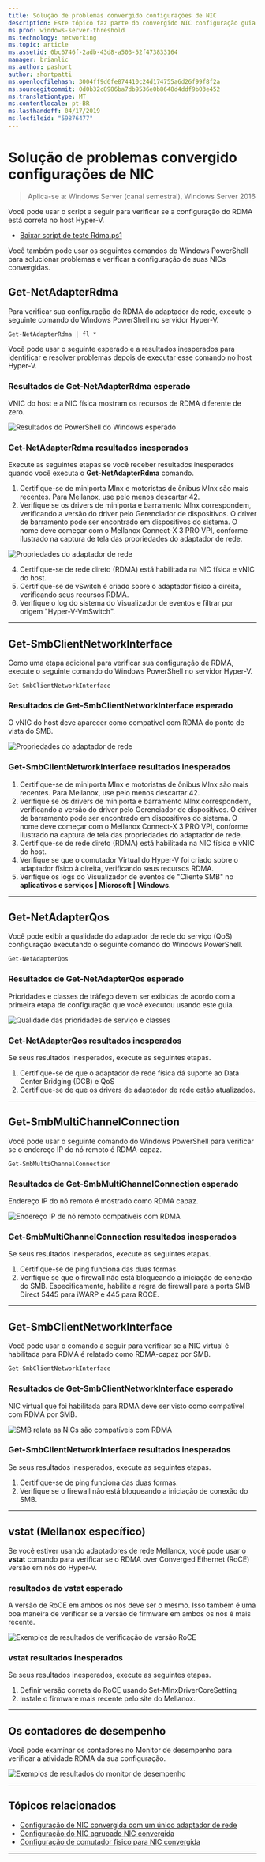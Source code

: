 ```yaml
---
title: Solução de problemas convergido configurações de NIC
description: Este tópico faz parte do convergido NIC configuração guia para o Windows Server 2016.
ms.prod: windows-server-threshold
ms.technology: networking
ms.topic: article
ms.assetid: 0bc6746f-2adb-43d8-a503-52f473833164
manager: brianlic
ms.author: pashort
author: shortpatti
ms.openlocfilehash: 3004ff9d6fe874410c24d174755a6d26f99f8f2a
ms.sourcegitcommit: 0d0b32c8986ba7db9536e0b8648d4ddf9b03e452
ms.translationtype: MT
ms.contentlocale: pt-BR
ms.lasthandoff: 04/17/2019
ms.locfileid: "59876477"
---
```

# <a name="troubleshooting-converged-nic-configurations"></a>Solução de problemas convergido configurações de NIC

>Aplica-se a: Windows Server (canal semestral), Windows Server 2016

Você pode usar o script a seguir para verificar se a configuração do RDMA está correta no host Hyper-V.

- [Baixar script de teste Rdma.ps1](https://github.com/Microsoft/SDN/blob/master/Diagnostics/Test-Rdma.ps1)

Você também pode usar os seguintes comandos do Windows PowerShell para solucionar problemas e verificar a configuração de suas NICs convergidas.

## <a name="get-netadapterrdma"></a>Get-NetAdapterRdma

Para verificar sua configuração de RDMA do adaptador de rede, execute o seguinte comando do Windows PowerShell no servidor Hyper-V.

    
    Get-NetAdapterRdma | fl *
    

Você pode usar o seguinte esperado e a resultados inesperados para identificar e resolver problemas depois de executar esse comando no host Hyper-V.

### <a name="get-netadapterrdma-expected-results"></a>Resultados de Get-NetAdapterRdma esperado

VNIC do host e a NIC física mostram os recursos de RDMA diferente de zero.

![Resultados do PowerShell do Windows esperado](../../media/Converged-NIC/CNIC-Troubleshooting/cnic-tshoot-01.jpg)

### <a name="get-netadapterrdma-unexpected-results"></a>Get-NetAdapterRdma resultados inesperados

Execute as seguintes etapas se você receber resultados inesperados quando você executa o **Get-NetAdapterRdma** comando.

1. Certifique-se de miniporta Mlnx e motoristas de ônibus Mlnx são mais recentes. Para Mellanox, use pelo menos descartar 42. 
2. Verifique se os drivers de miniporta e barramento Mlnx correspondem, verificando a versão do driver pelo Gerenciador de dispositivos. O driver de barramento pode ser encontrado em dispositivos do sistema. O nome deve começar com o Mellanox Connect-X 3 PRO VPI, conforme ilustrado na captura de tela das propriedades do adaptador de rede.

![Propriedades do adaptador de rede](../../media/Converged-NIC/CNIC-Troubleshooting/cnic-tshoot-02.jpg)

4. Certifique-se de rede direto (RDMA) está habilitada na NIC física e vNIC do host.
5. Certifique-se de vSwitch é criado sobre o adaptador físico à direita, verificando seus recursos RDMA.
6. Verifique o log do sistema do Visualizador de eventos e filtrar por origem "Hyper-V-VmSwitch".

--- 

## <a name="get-smbclientnetworkinterface"></a>Get-SmbClientNetworkInterface

Como uma etapa adicional para verificar sua configuração de RDMA, execute o seguinte comando do Windows PowerShell no servidor Hyper-V.


    Get-SmbClientNetworkInterface

### <a name="get-smbclientnetworkinterface-expected-results"></a>Resultados de Get-SmbClientNetworkInterface esperado

O vNIC do host deve aparecer como compatível com RDMA do ponto de vista do SMB.

![Propriedades do adaptador de rede](../../media/Converged-NIC/CNIC-Troubleshooting/cnic-tshoot-03.jpg)


### <a name="get-smbclientnetworkinterface-unexpected-results"></a>Get-SmbClientNetworkInterface resultados inesperados

1. Certifique-se de miniporta Mlnx e motoristas de ônibus Mlnx são mais recentes. Para Mellanox, use pelo menos descartar 42. 
2. Verifique se os drivers de miniporta e barramento Mlnx correspondem, verificando a versão do driver pelo Gerenciador de dispositivos. O driver de barramento pode ser encontrado em dispositivos do sistema. O nome deve começar com o Mellanox Connect-X 3 PRO VPI, conforme ilustrado na captura de tela das propriedades do adaptador de rede.
3. Certifique-se de rede direto (RDMA) está habilitada na NIC física e vNIC do host.
4. Verifique se que o comutador Virtual do Hyper-V foi criado sobre o adaptador físico à direita, verificando seus recursos RDMA.
5. Verifique os logs do Visualizador de eventos de "Cliente SMB" no **aplicativos e serviços | Microsoft | Windows**.

--- 

## <a name="get-netadapterqos"></a>Get-NetAdapterQos

Você pode exibir a qualidade do adaptador de rede do serviço \(QoS\) configuração executando o seguinte comando do Windows PowerShell.

    Get-NetAdapterQos

### <a name="get-netadapterqos-expected-results"></a>Resultados de Get-NetAdapterQos esperado

Prioridades e classes de tráfego devem ser exibidas de acordo com a primeira etapa de configuração que você executou usando este guia.

![Qualidade das prioridades de serviço e classes](../../media/Converged-NIC/CNIC-Troubleshooting/cnic-tshoot-04.jpg)

### <a name="get-netadapterqos-unexpected-results"></a>Get-NetAdapterQos resultados inesperados

Se seus resultados inesperados, execute as seguintes etapas.

1. Certifique-se de que o adaptador de rede física dá suporte ao Data Center Bridging \(DCB\) e QoS
2. Certifique-se de que os drivers de adaptador de rede estão atualizados.

--- 

## <a name="get-smbmultichannelconnection"></a>Get-SmbMultiChannelConnection

Você pode usar o seguinte comando do Windows PowerShell para verificar se o endereço IP do nó remoto é RDMA\-capaz.

    Get-SmbMultiChannelConnection


### <a name="get-smbmultichannelconnection-expected-results"></a>Resultados de Get-SmbMultiChannelConnection esperado

Endereço IP do nó remoto é mostrado como RDMA capaz.

![Endereço IP de nó remoto compatíveis com RDMA](../../media/Converged-NIC/CNIC-Troubleshooting/cnic-tshoot-05.jpg)

### <a name="get-smbmultichannelconnection-unexpected-results"></a>Get-SmbMultiChannelConnection resultados inesperados

Se seus resultados inesperados, execute as seguintes etapas.

1. Certifique-se de ping funciona das duas formas.
2. Verifique se que o firewall não está bloqueando a iniciação de conexão do SMB. Especificamente, habilite a regra de firewall para a porta SMB Direct 5445 para iWARP e 445 para ROCE.

--- 

## <a name="get-smbclientnetworkinterface"></a>Get-SmbClientNetworkInterface

Você pode usar o comando a seguir para verificar se a NIC virtual é habilitada para RDMA é relatado como RDMA\-capaz por SMB.

    Get-SmbClientNetworkInterface


### <a name="get-smbclientnetworkinterface-expected-results"></a>Resultados de Get-SmbClientNetworkInterface esperado

NIC virtual que foi habilitada para RDMA deve ser visto como compatível com RDMA por SMB.

![SMB relata as NICs são compatíveis com RDMA](../../media/Converged-NIC/CNIC-Troubleshooting/cnic-tshoot-06.jpg)

### <a name="get-smbclientnetworkinterface-unexpected-results"></a>Get-SmbClientNetworkInterface resultados inesperados

Se seus resultados inesperados, execute as seguintes etapas.

1. Certifique-se de ping funciona das duas formas.
2. Verifique se o firewall não está bloqueando a iniciação de conexão do SMB.

--- 

## <a name="vstat-mellanox-specific"></a>vstat \(Mellanox específico\)

Se você estiver usando adaptadores de rede Mellanox, você pode usar o **vstat** comando para verificar se o RDMA over Converged Ethernet \(RoCE\) versão em nós do Hyper-V.

### <a name="vstat-expected-results"></a>resultados de vstat esperado

A versão de RoCE em ambos os nós deve ser o mesmo. Isso também é uma boa maneira de verificar se a versão de firmware em ambos os nós é mais recente.

![Exemplos de resultados de verificação de versão RoCE](../../media/Converged-NIC/CNIC-Troubleshooting/cnic-tshoot-07.jpg)

### <a name="vstat-unexpected-results"></a>vstat resultados inesperados

Se seus resultados inesperados, execute as seguintes etapas.

1. Definir versão correta do RoCE usando Set-MlnxDriverCoreSetting
2. Instale o firmware mais recente pelo site do Mellanox.

--- 

## <a name="perfmon-counters"></a>Os contadores de desempenho

Você pode examinar os contadores no Monitor de desempenho para verificar a atividade RDMA da sua configuração.

![Exemplos de resultados do monitor de desempenho](../../media/Converged-NIC/CNIC-Troubleshooting/cnic-tshoot-08.jpg)

--- 

## <a name="related-topics"></a>Tópicos relacionados

- [Configuração de NIC convergida com um único adaptador de rede](cnic-single.md)
- [Configuração do NIC agrupado NIC convergida](cnic-datacenter.md)
- [Configuração de comutador físico para NIC convergida](cnic-app-switch-config.md)

---
